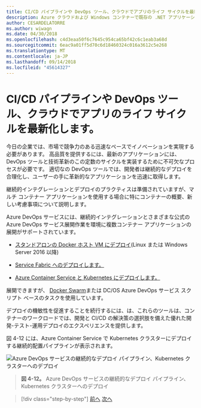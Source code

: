 ```yaml
---
title: CI/CD パイプラインや DevOps ツール、クラウドでアプリのライフ サイクルを最新化します。
description: Azure クラウドおよび Windows コンテナーで既存の .NET アプリケーションを近代化 |CI/CD パイプラインや DevOps ツール、クラウドでアプリのライフ サイクルを最新化します。
author: CESARDELATORRE
ms.author: wiwagn
ms.date: 04/30/2018
ms.openlocfilehash: c4d3eaa50f6c7645c954ca65bf42c6c1eab3a68d
ms.sourcegitcommit: 6eac9a01ff5d70c6d18460324c016a3612c5e268
ms.translationtype: MT
ms.contentlocale: ja-JP
ms.lasthandoff: 09/14/2018
ms.locfileid: "45614327"
---
```

# <a name="modernize-your-apps-lifecycle-with-cicd-pipelines-and-devops-tools-in-the-cloud"></a>CI/CD パイプラインや DevOps ツール、クラウドでアプリのライフ サイクルを最新化します。

今日の企業では、市場で競争力のある迅速なペースでイノベーションを実現する必要があります。 高品質を提供するには、最新のアプリケーションには、DevOps ツールと技術革新のこの定数のサイクルを実装するために不可欠なプロセスが必要です。 適切なの DevOps ツールでは、開発者は継続的なデプロイを合理化し、ユーザーの手に革新的なアプリケーションを迅速に取得します。

継続的インテグレーションとデプロイのプラクティスは準備されていますが、マルチ コンテナー アプリケーションを使用する場合に特にコンテナーの概要、新しい考慮事項について説明します。

Azure DevOps サービスには、継続的インテグレーションとさまざまな公式の Azure DevOps サービス展開作業を環境に複数コンテナー アプリケーションの展開がサポートされています。

-   [スタンドアロンの Docker ホスト VM にデプロイ](https://docs.microsoft.com/azure/devops/build-release/apps/cd/deploy-docker-windowsvm)(Linux または Windows Server 2016 以降)

-   [Service Fabric へのデプロイします。](https://docs.microsoft.com/azure/service-fabric/service-fabric-tutorial-deploy-app-with-cicd-vsts)

-   [Azure Container Service と Kubernetes にデプロイします。](https://docs.microsoft.com/azure/devops/build-release/apps/cd/azure/deploy-container-kubernetes)

展開できますが、 [Docker Swarm](https://blogs.msdn.microsoft.com/jcorioland/2016/11/29/full-ci-cd-pipeline-to-deploy-multi-containers-application-on-azure-container-service-docker-swarm-using-visual-studio-team-services/)または DC/OS Azure DevOps サービス スクリプト ベースのタスクを使用しています。

デプロイの機敏性を促進することを続行するには、は、これらのツールは、コンテナーのワークロードでは、開発と CI/CD の解決策の選択肢を備えた優れた開発-テスト-運用デプロイのエクスペリエンスを提供します。

図 4-12 には、Azure Container Service で Kubernetes クラスターにデプロイする継続的配置パイプラインが表示されます。

![Azure DevOps サービスの継続的なデプロイ パイプライン、Kubernetes クラスターへのデプロイ](./media/image12.png)

> **図 4-12。** Azure DevOps サービスの継続的なデプロイ パイプライン、Kubernetes クラスターへのデプロイ

>[!div class="step-by-step"]
[前へ](modernize-your-apps-with-monitoring-and-telemetry.md)
[次へ](migrate-to-hybrid-cloud-scenarios.md)
